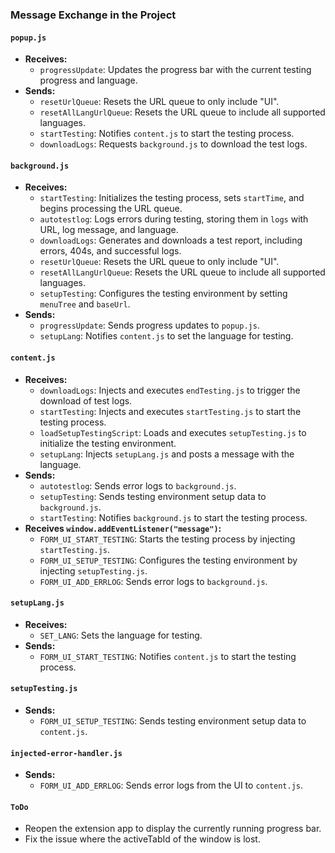 ### Message Exchange in the Project

#### `popup.js`
- **Receives:**
  - `progressUpdate`: Updates the progress bar with the current testing progress and language.
- **Sends:**
  - `resetUrlQueue`: Resets the URL queue to only include "UI".
  - `resetAllLangUrlQueue`: Resets the URL queue to include all supported languages.
  - `startTesting`: Notifies `content.js` to start the testing process.
  - `downloadLogs`: Requests `background.js` to download the test logs.

#### `background.js`
- **Receives:**
  - `startTesting`: Initializes the testing process, sets `startTime`, and begins processing the URL queue.
  - `autotestlog`: Logs errors during testing, storing them in `logs` with URL, log message, and language.
  - `downloadLogs`: Generates and downloads a test report, including errors, 404s, and successful logs.
  - `resetUrlQueue`: Resets the URL queue to only include "UI".
  - `resetAllLangUrlQueue`: Resets the URL queue to include all supported languages.
  - `setupTesting`: Configures the testing environment by setting `menuTree` and `baseUrl`.
- **Sends:**
  - `progressUpdate`: Sends progress updates to `popup.js`.
  - `setupLang`: Notifies `content.js` to set the language for testing.

#### `content.js`
- **Receives:**
  - `downloadLogs`: Injects and executes `endTesting.js` to trigger the download of test logs.
  - `startTesting`: Injects and executes `startTesting.js` to start the testing process.
  - `loadSetupTestingScript`: Loads and executes `setupTesting.js` to initialize the testing environment.
  - `setupLang`: Injects `setupLang.js` and posts a message with the language.
- **Sends:**
  - `autotestlog`: Sends error logs to `background.js`.
  - `setupTesting`: Sends testing environment setup data to `background.js`.
  - `startTesting`: Notifies `background.js` to start the testing process.
- **Receives `window.addEventListener("message")`:**
  - `FORM_UI_START_TESTING`: Starts the testing process by injecting `startTesting.js`.
  - `FORM_UI_SETUP_TESTING`: Configures the testing environment by injecting `setupTesting.js`.
  - `FORM_UI_ADD_ERRLOG`: Sends error logs to `background.js`.

#### `setupLang.js`
- **Receives:**
  - `SET_LANG`: Sets the language for testing.
- **Sends:**
  - `FORM_UI_START_TESTING`: Notifies `content.js` to start the testing process.

#### `setupTesting.js`
- **Sends:**
  - `FORM_UI_SETUP_TESTING`: Sends testing environment setup data to `content.js`.

#### `injected-error-handler.js`
- **Sends:**
  - `FORM_UI_ADD_ERRLOG`: Sends error logs from the UI to `content.js`.

#### `ToDo`
  - Reopen the extension app to display the currently running progress bar.
  - Fix the issue where the activeTabId of the window is lost.